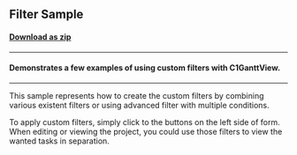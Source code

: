 ## Filter Sample
#### [Download as zip](https://downgit.github.io/#/home?url=https://github.com/GrapeCity/ComponentOne-WPF-Samples/tree/master/NET_4.5.2/C1.WPF.GanttView/CS/FilterSample/FilterSample)
____
#### Demonstrates a few examples of using custom filters with C1GanttView.
____
This sample represents how to create the custom 
filters by combining various existent filters or using 
advanced filter with multiple conditions.

To apply custom filters, simply click to the buttons
on the left side of form. When editing or viewing the
project, you could use those filters to view the
wanted tasks in separation.


